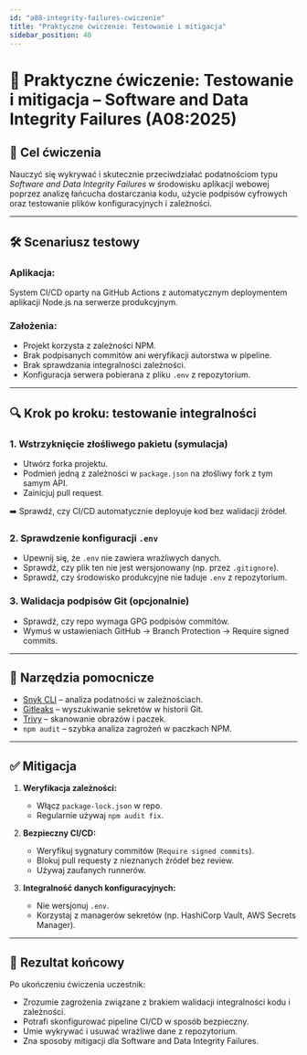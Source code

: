 ```yaml
---
id: "a08-integrity-failures-cwiczenie"
title: "Praktyczne ćwiczenie: Testowanie i mitigacja"
sidebar_position: 40
---
```


# 🧪 Praktyczne ćwiczenie: Testowanie i mitigacja – Software and Data Integrity Failures (A08:2025)

## 🎯 Cel ćwiczenia

Nauczyć się wykrywać i skutecznie przeciwdziałać podatnościom typu *Software and Data Integrity Failures* w środowisku aplikacji webowej poprzez analizę łańcucha dostarczania kodu, użycie podpisów cyfrowych oraz testowanie plików konfiguracyjnych i zależności.

---

## 🛠️ Scenariusz testowy

### Aplikacja:
System CI/CD oparty na GitHub Actions z automatycznym deploymentem aplikacji Node.js na serwerze produkcyjnym.

### Założenia:
- Projekt korzysta z zależności NPM.
- Brak podpisanych commitów ani weryfikacji autorstwa w pipeline.
- Brak sprawdzania integralności zależności.
- Konfiguracja serwera pobierana z pliku `.env` z repozytorium.

---

## 🔍 Krok po kroku: testowanie integralności

### 1. Wstrzyknięcie złośliwego pakietu (symulacja)
- Utwórz forka projektu.
- Podmień jedną z zależności w `package.json` na złośliwy fork z tym samym API.
- Zainicjuj pull request.

➡️ Sprawdź, czy CI/CD automatycznie deployuje kod bez walidacji źródeł.

### 2. Sprawdzenie konfiguracji `.env`
- Upewnij się, że `.env` nie zawiera wrażliwych danych.
- Sprawdź, czy plik ten nie jest wersjonowany (np. przez `.gitignore`).
- Sprawdź, czy środowisko produkcyjne nie ładuje `.env` z repozytorium.

### 3. Walidacja podpisów Git (opcjonalnie)
- Sprawdź, czy repo wymaga GPG podpisów commitów.
- Wymuś w ustawieniach GitHub -> Branch Protection -> Require signed commits.

---

## 🧰 Narzędzia pomocnicze

- [Snyk CLI](https://snyk.io) – analiza podatności w zależnościach.
- [Gitleaks](https://github.com/gitleaks/gitleaks) – wyszukiwanie sekretów w historii Git.
- [Trivy](https://aquasecurity.github.io/trivy) – skanowanie obrazów i paczek.
- `npm audit` – szybka analiza zagrożeń w paczkach NPM.

---

## ✅ Mitigacja

1. **Weryfikacja zależności:**
   - Włącz `package-lock.json` w repo.
   - Regularnie używaj `npm audit fix`.

2. **Bezpieczny CI/CD:**
   - Weryfikuj sygnatury commitów (`Require signed commits`).
   - Blokuj pull requesty z nieznanych źródeł bez review.
   - Używaj zaufanych runnerów.

3. **Integralność danych konfiguracyjnych:**
   - Nie wersjonuj `.env`.
   - Korzystaj z managerów sekretów (np. HashiCorp Vault, AWS Secrets Manager).

---

## 🧪 Rezultat końcowy

Po ukończeniu ćwiczenia uczestnik:

- Zrozumie zagrożenia związane z brakiem walidacji integralności kodu i zależności.
- Potrafi skonfigurować pipeline CI/CD w sposób bezpieczny.
- Umie wykrywać i usuwać wrażliwe dane z repozytorium.
- Zna sposoby mitigacji dla Software and Data Integrity Failures.
